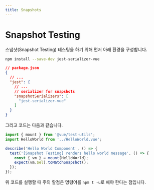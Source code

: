 ```yaml
---
title: Snapshots
---
```


# Snapshot Testing

스냅샷(Snapshot Testing) 테스팅을 하기 위해 먼저 아래 환경을 구성합니다.

```bash
npm install --save-dev jest-serializer-vue
```

```json
// package.json
{
  // ...
  "jest": {
    // ...
    // serializer for snapshots
    "snapshotSerializers": [
      "jest-serializer-vue"
    ]
  }
}
```

그리고 코드는 다음과 같습니다.

```js
import { mount } from '@vue/test-utils';
import HelloWorld from '../HelloWorld.vue';

describe('Hello World Component', () => {
  test('[Snapshot Testing] renders hello world message', () => {
    const { vm } = mount(HelloWorld);
    expect(vm.$el).toMatchSnapshot();
  });
});
```

위 코드를 실행할 때 주의 할점은 명령어를 `npm t -u`로 해야 한다는 점입니다.